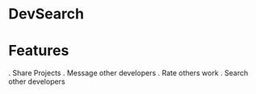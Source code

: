 # DevSearch

# Features
. Share Projects
. Message other developers
. Rate others work
. Search other developers
